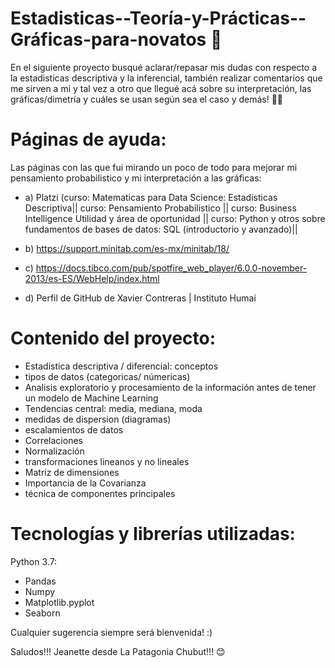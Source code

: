 # Estadisticas--Teoría-y-Prácticas--Gráficas-para-novatos 🧐

En el siguiente proyecto busqué aclarar/repasar mis dudas con respecto a la estadisticas descriptiva y la inferencial, también realizar comentarios que me sirven a mi y tal vez a otro que llegué acá sobre su interpretación, las gráficas/dimetría y cuáles se usan según sea el caso y demás! 👩🏻 

# Páginas de ayuda:
Las páginas con las que fui mirando un poco de todo para mejorar mi pensamiento probabilistico y mi interpretación a las gráficas:
- a) Platzi (curso: Matematicas para Data Science: Estadisticas Descriptiva|| curso: Pensamiento Probabilistico || curso: Business Intelligence Utilidad y área de oportunidad || curso: Python y otros sobre fundamentos de bases de datos: SQL (introductorio y avanzado)||

- b)  https://support.minitab.com/es-mx/minitab/18/
- c) https://docs.tibco.com/pub/spotfire_web_player/6.0.0-november-2013/es-ES/WebHelp/index.html
- d) Perfil de GitHub de Xavier Contreras | Instituto Humai 

# Contenido del proyecto: 

- Estadistica descriptiva / diferencial: conceptos 
- tipos de datos (categoricas/ númericas)
- Analisis exploratorio y procesamiento de la información antes de tener un modelo de Machine Learning
- Tendencias central: media, mediana, moda
- medidas de dispersion (diagramas)
- escalamientos de datos 
- Correlaciones
- Normalización
- transformaciones lineanos y no lineales
- Matriz de dimensiones
- Importancia de la Covarianza
- técnica de componentes principales

# Tecnologías y librerías utilizadas: 
Python 3.7:
- Pandas
- Numpy 
- Matplotlib.pyplot
- Seaborn



Cualquier sugerencia siempre será bienvenida! :)

Saludos!!!
Jeanette desde La Patagonia Chubut!!! 😊
